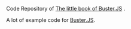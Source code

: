 Code Repository of [The little book of Buster.JS](https://github.com/azu/busterjs_ebook "The little book of Buster.JS") .

A lot of example code for [Buster.JS](http://busterjs.org/ "Buster.JS").
